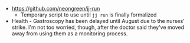 - https://github.com/neongreen/jj-run
	- Temporary script to use until `jj run` is finally formalized
- Health - Gastroscopy has been delayed until August due to the nurses' strike. I'm not too worried, though, after the doctor said they've moved away from using them as a monitoring process.
